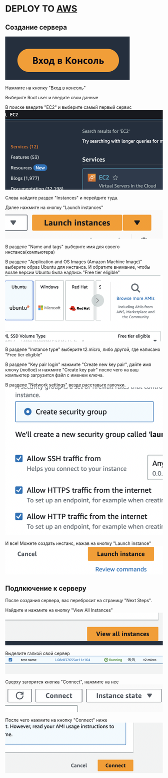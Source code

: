 # DEPLOY TO [AWS](https://aws.amazon.com/)


## Создание сервера

![Alt text](images/image-1.png)

Нажмите на кнопку "Вход в консоль"

Выберите Root user и введите свои данные

В поиске введите "ЕС2" и выберите самый первый сервис
![Alt text](images/image.png)

Слева найдите раздел "Instances" и перейдите туда.

Далее нажмите на кнопку "Launch instances"
![Alt text](images/image-2.png)

В разделе "Name and tags" выберите имя для своего инстанса(компьютера)

В разделе "Application and OS Images (Amazon Machine Image)" выберите образ Ubuntu для инстанса. И обратите внимание, чтобы возле версии Ubuntu была надпись "Free tier eligible"
![Alt text](images/image-3.png)

В разделе "Instance type" выберите t2.micro, либо другой, где написано "Free tier eligible"

В разделе "Key pair login" нажмите "Create new key pair", дайте имя ключу (любое) и нажмите "Create key pair" после чего на ваш компьютер загрузится файл с именем ключа. 

В разделе "Network settings" везде расставьте галочки.
![Alt text](images/image-4.png)

И все! Можете создать инстанс, нажав на кнопку "Launch instance"
![Alt text](images/image-5.png)


## Подлкючение к серверу

После создания сервера, вас перебросит на страницу "Next Steps".

Найдите и нажмите на кнопку "View All Instances"
![Alt text](images/image-6.png)

Выделите галкой свой сервер
![Alt text](images/image-7.png)


Сверху загорится кнопка "Connect", нажмите на нее
![Alt text](images/image-8.png)

После чего нажмите на кнопку "Connect" ниже
![Alt text](images/image-9.png)